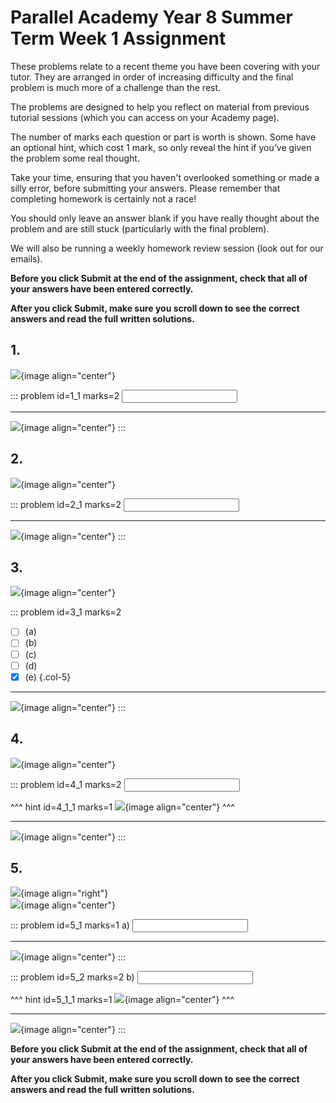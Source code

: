 # Parallel Academy Year 8 Summer Term Week 1 Assignment

These problems relate to a recent theme you have been covering with your tutor. They are arranged in order of increasing difficulty and the final problem is much more of a challenge than the rest.  

The problems are designed to help you reflect on material from previous tutorial sessions (which you can access on your Academy page).  

The number of marks each question or part is worth is shown. Some have an optional hint, which cost 1 mark, so only reveal the hint if you’ve given the problem some real thought.   

Take your time, ensuring that you haven't overlooked something or made a silly error, before submitting your answers. Please remember that completing homework is certainly not a race!  

You should only leave an answer blank if you have really thought about the problem and are still stuck (particularly with the final problem).  

We will also be running a weekly homework review session (look out for our emails).  

**Before you click Submit at the end of the assignment, check that all of your answers have been entered correctly.** 
  
**After you click Submit, make sure you scroll down to see the correct answers and read the full written solutions.**  

## 1.	
![](/resources/academy-8sum-week-2/q1.png){image align="center"}  

::: problem id=1_1 marks=2
<input type="number" solution="30951"/>  

---

![](/resources/academy-8sum-week-2/s1.png){image align="center"}
:::  


## 2.
![](/resources/academy-8sum-week-2/q2.png){image align="center"}  

::: problem id=2_1 marks=2
<input type="number" solution="37512"/>  

---

![](/resources/academy-8sum-week-2/s2.png){image align="center"}
:::  


## 3.
![](/resources/academy-8sum-week-2/q3.png){image align="center"}  

::: problem id=3_1 marks=2  

* [ ] (a)
* [ ] (b)
* [ ] (c)
* [ ] (d)
* [x] (e)
{.col-5}

---

![](/resources/academy-8sum-week-2/s3.png){image align="center"}
:::  


## 4.
![](/resources/academy-8sum-week-2/q4.png){image align="center"}  

::: problem id=4_1 marks=2
<input type="number" solution="793750"/>  

^^^ hint id=4_1_1 marks=1
![](/resources/academy-8sum-week-2/h4.png){image align="center"} 
^^^  

---

![](/resources/academy-8sum-week-2/s4.png){image align="center"}
:::  


## 5.
![](/resources/academy-4-week-2/4-skull.png){image align="right"}  
![](/resources/academy-8sum-week-2/q5.png){image align="center"}  

::: problem id=5_1 marks=1
a) <input type="number" solution="600"/>  

---

![](/resources/academy-8sum-week-2/s5a.png){image align="center"}
:::  

::: problem id=5_2 marks=2
b) <input type="number" solution="1320"/>  

^^^ hint id=5_1_1 marks=1
![](/resources/academy-8sum-week-2/h5b.png){image align="center"} 
^^^  

---

![](/resources/academy-8sum-week-2/s5b.png){image align="center"}
::: 

**Before you click Submit at the end of the assignment, check that all of your answers have been entered correctly.** 
  
**After you click Submit, make sure you scroll down to see the correct answers and read the full written solutions.**  